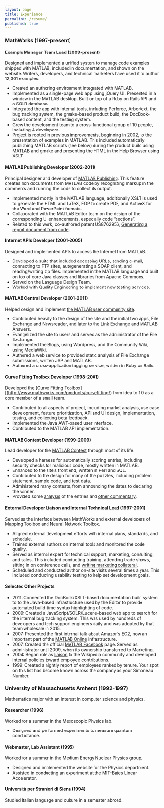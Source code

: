 ```yaml
---
layout: page
title: Experience
permalink: /resume/
published: true
---
```


### MathWorks (1997-present)

#### Example Manager Team Lead (2009-present)
Designed and implemented a unified system to manage code examples shipped with MATLAB, included in documentation, and shown on the website. Writers, developers, and technical marketers have used it to author 12,361 examples.

- Created an authoring environment integrated with MATLAB.
- Implemented as a single-page web app using jQuery UI. Presented in a window in the MATLAB desktop. Built on top of a Ruby on Rails API and a SOLR database.
- Integrated the app with internal tools, including Perforce, Arbortext, the bug tracking system, the gmake-based product build, the DocBook-based content, and the testing system.
- Grew the development team to a cross-functional group of 10 people, including 4 developers.
- Project is rooted in previous improvements, beginning in 2002, to the presentation of examples in MATLAB. This included automatically publishing MATLAB scripts (see below) during the product build using MATLAB and gmake and presenting the HTML in the Help Browser using XSLT.

#### MATLAB Publishing Developer (2002-2011)
Principal designer and developer of [MATLAB Publishing](http://www.mathworks.com/help/matlab/matlab_prog/publishing-matlab-code.html). This feature creates rich documents from MATLAB code by recognizing markup in the comments and running the code to collect its output.

- Implemented mostly in the MATLAB language, additionally  XSLT is used to generate the HTML and LaTeX, FOP to create PDF, and ActiveX for the Word and PowerPoint formats.
- Collaborated with the MATLAB Editor team on the design of the corresponding UI enhancements, especially code “sections”.
- Related to this work, co-authored patent US8762956, [Generating a report document from code](http://patft.uspto.gov/netacgi/nph-Parser?Sect2=PTO1&Sect2=HITOFF&p=1&u=/netahtml/PTO/search-bool.html&r=1&f=G&l=50&d=PALL&RefSrch=yes&Query=PN/8762956).

#### Internet APIs Developer (2001-2005)
Designed and implemented APIs to access the Internet from MATLAB.

- Developed a suite that included accessing URLs, sending e-mail, connecting to FTP sites, autogenerating a SOAP client, and reading/writing zip files. Implemented in the MATLAB language and built on top of core Java classes and libraries from Apache Commons.
- Served on the Language Design Team.
- Worked with Quality Engineering to implement new testing services.

#### MATLAB Central Developer (2001-2011)
Helped design and implement [the MATLAB user community site](https://www.mathworks.com/matlabcentral/).

- Contributed heavily to the design of the site and the initial two apps, File Exchange and Newsreader, and later to the Link Exchange and MATLAB Answers.
- Evangelized the site to users and served as the administrator of the File Exchange.
- Implemented the Blogs, using Wordpress, and the Community Wiki, using MediaWiki.
- Authored a web service to provided static analysis of File Exchange submissions, written JSP and MATLAB.
- Authored a cross-application tagging service, written in Ruby on Rails.

#### Curve Fitting Toolbox Developer (1998-2001)
Developed the [Curve Fitting Toolbox][(http://www.mathworks.com/products/curvefitting/) from idea to 1.0 as a core member of a small team.

- Contributed to all aspects of project, including market analysis, use case development, feature prioritization, API and UI design, implementation, testing, and collecting beta feedback.
- Implemented the Java AWT-based user interface.
- Contributed to the MATLAB API implementation.

#### MATLAB Contest Developer (1999-2009)
Lead developer for the [MATLAB Contest](http://www.mathworks.com/matlabcentral/contest/) through most of its life.

- Developed a harness for automatically scoring entries, including security checks for malicious code, mostly written in MATLAB.
- Enhanced to the site’s front end, written in Perl and SQL.
- Contributed to the design for many of the puzzles, including problem statement, sample code, and test data.
- Administered many contests, from announcing the dates to declaring the winner.
- Provided some [analysis](http://www.mathworks.com/matlabcentral/contest/contests/19/statistics.html) of the entries and [other commentary](http://blogs.mathworks.com/contest/2002/11/08/a-contest-story/).

#### External Developer Liaison and Internal Technical Lead (1997-2001)
Served as the interface between MathWorks and external developers of Mapping Toolbox and Neural Network Toolbox.

- Aligned external development efforts with internal plans, standards, and schedule.
- Trained external authors on internal tools and monitored the code quality.
- Served as internal expert for technical support, marketing, consulting, and sales. This included conducting training, attending trade shows, sitting in on conference calls, and [writing marketing collateral](http://www.mathworks.com/company/newsletters/articles/neural-networks-provide-solutions-to-real-world-problems-powerful-new-algorithms-to-explore-classify-and-identify-patterns-in-data.html).
- Scheduled and conducted author on-site visits several times a year. This included conducting usability testing to help set development goals.

#### Selected Other Projects
- 2011: Connected the DocBook/XSLT-based documentation build system to to the Java-based infrastructure used by the Editor to provide automated build-time syntax highlighting of code.
- 2009: Created a JavaScript/SOLR/Lucene-based web app to search for the internal bug tracking system. This was used by hundreds of developers and tech support engineers daily and was adopted by that team wholesale in 2015.
- 2007: Presented  the first internal talk about Amazon’s EC2, now an important part of the [MATLAB Online](http://www.mathworks.com/products/matlab-online/) infrastructure.
- 2007: Created the official [MATLAB Facebook](https://www.facebook.com/MATLAB) page. Served as administrator until 2009, when its ownership transferred to Marketing.
- 2004: Began role as [liaison](https://en.wikipedia.org/wiki/User:Simoneau) to the Wikipedia community and developed internal policies toward employee contributions.
- 1999: Created a nightly report of employees ranked by tenure. Your spot on this list has become known across the company as your Simoneau Number.

### University of Massachusetts Amherst (1992-1997)
Mathematics major with an interest in computer science and physics.

#### Researcher (1996)
Worked for a summer in the Mesoscopic Physics lab.

- Designed and performed experiments to measure quantum conductance.

#### Webmaster, Lab Assistant (1995)
Worked for a summer in the Medium Energy Nuclear Physics group.

- Designed and implemented the website for the Physics department.
- Assisted in conducting an experiment at the MIT-Bates Linear Accelerator.

#### Università per Stranieri di Siena (1994)
Studied Italian language and culture in a semester abroad.
